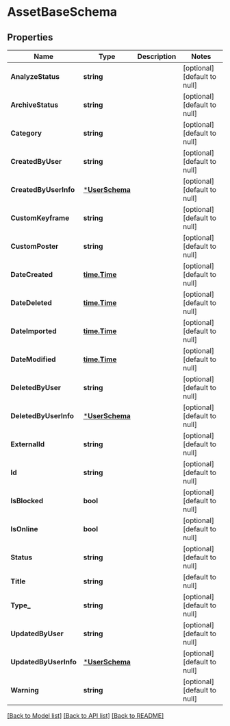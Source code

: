 # AssetBaseSchema

## Properties
Name | Type | Description | Notes
------------ | ------------- | ------------- | -------------
**AnalyzeStatus** | **string** |  | [optional] [default to null]
**ArchiveStatus** | **string** |  | [optional] [default to null]
**Category** | **string** |  | [optional] [default to null]
**CreatedByUser** | **string** |  | [optional] [default to null]
**CreatedByUserInfo** | [***UserSchema**](UserSchema.md) |  | [optional] [default to null]
**CustomKeyframe** | **string** |  | [optional] [default to null]
**CustomPoster** | **string** |  | [optional] [default to null]
**DateCreated** | [**time.Time**](time.Time.md) |  | [optional] [default to null]
**DateDeleted** | [**time.Time**](time.Time.md) |  | [optional] [default to null]
**DateImported** | [**time.Time**](time.Time.md) |  | [optional] [default to null]
**DateModified** | [**time.Time**](time.Time.md) |  | [optional] [default to null]
**DeletedByUser** | **string** |  | [optional] [default to null]
**DeletedByUserInfo** | [***UserSchema**](UserSchema.md) |  | [optional] [default to null]
**ExternalId** | **string** |  | [optional] [default to null]
**Id** | **string** |  | [optional] [default to null]
**IsBlocked** | **bool** |  | [optional] [default to null]
**IsOnline** | **bool** |  | [optional] [default to null]
**Status** | **string** |  | [optional] [default to null]
**Title** | **string** |  | [default to null]
**Type_** | **string** |  | [optional] [default to null]
**UpdatedByUser** | **string** |  | [optional] [default to null]
**UpdatedByUserInfo** | [***UserSchema**](UserSchema.md) |  | [optional] [default to null]
**Warning** | **string** |  | [optional] [default to null]

[[Back to Model list]](../README.md#documentation-for-models) [[Back to API list]](../README.md#documentation-for-api-endpoints) [[Back to README]](../README.md)


